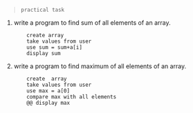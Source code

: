 
> ` practical task `

1.	write a program to find sum of all elements of an array.

	```
		create array
		take values from user
		use sum = sum+a[i]
		display sum
	```
2.	write a program to find maximum of all elements of an array.
	```
		create	array
		take values from user
		use max = a[0]
		compare max with all elements
		@@ display max 
	```